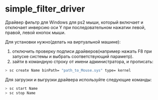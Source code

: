 # simple_filter_driver
Драйвер фильтр для Windows для ps2 мыши, который включает и отключает инверсию оси Y при последовательном нажатии левой, правой, левой кнопок мыши. 

Для установки нужно(делать на виртуальной машине):
1) отключить проверку подписи драйверов(например нажать F8 при запуске системы и выбрать соответствующий параметр).
2) зайти в командную строку от имени администратора, и прописать:
```bash
> sc create Name binPath= "path_to_Mouse.sys" type= kernel
```
Для загрузки и выгрузки драйвера используйте следующие команды:
```bash
> sc start Name
> sc stop Name
```
